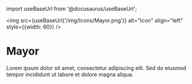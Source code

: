 import useBaseUrl from '@docusaurus/useBaseUrl';

<img src={useBaseUrl('/img/Icons/Mayor.png')} alt="Icon" align="left" style={{width: 60}} />
# Mayor

Lorem ipsum dolor sit amet, consectetur adipiscing elit. Sed do eiusmod tempor incididunt ut labore et dolore magna aliqua.
